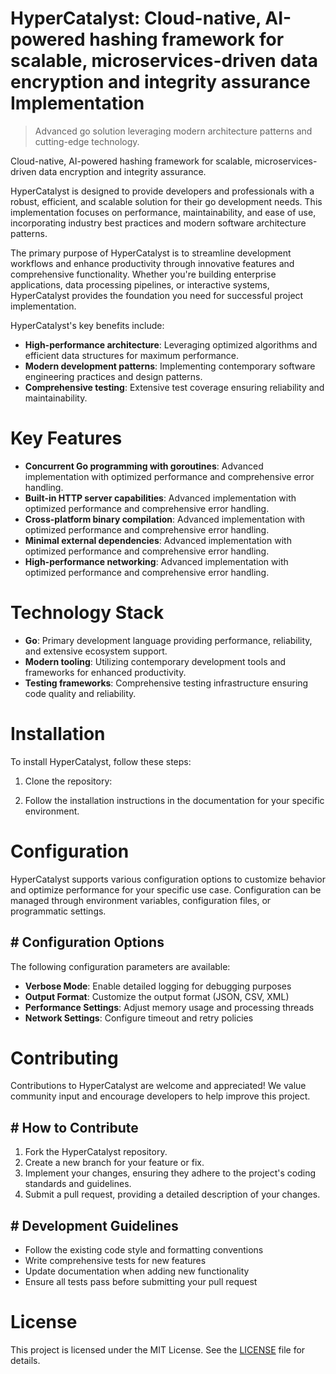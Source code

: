 <!-- fallback_HyperCatalyst_20250802103936_89272 -->

# HyperCatalyst: Cloud-native, AI-powered hashing framework for scalable, microservices-driven data encryption and integrity assurance Implementation
> Advanced go solution leveraging modern architecture patterns and cutting-edge technology.

Cloud-native, AI-powered hashing framework for scalable, microservices-driven data encryption and integrity assurance.

HyperCatalyst is designed to provide developers and professionals with a robust, efficient, and scalable solution for their go development needs. This implementation focuses on performance, maintainability, and ease of use, incorporating industry best practices and modern software architecture patterns.

The primary purpose of HyperCatalyst is to streamline development workflows and enhance productivity through innovative features and comprehensive functionality. Whether you're building enterprise applications, data processing pipelines, or interactive systems, HyperCatalyst provides the foundation you need for successful project implementation.

HyperCatalyst's key benefits include:

* **High-performance architecture**: Leveraging optimized algorithms and efficient data structures for maximum performance.
* **Modern development patterns**: Implementing contemporary software engineering practices and design patterns.
* **Comprehensive testing**: Extensive test coverage ensuring reliability and maintainability.

# Key Features

* **Concurrent Go programming with goroutines**: Advanced implementation with optimized performance and comprehensive error handling.
* **Built-in HTTP server capabilities**: Advanced implementation with optimized performance and comprehensive error handling.
* **Cross-platform binary compilation**: Advanced implementation with optimized performance and comprehensive error handling.
* **Minimal external dependencies**: Advanced implementation with optimized performance and comprehensive error handling.
* **High-performance networking**: Advanced implementation with optimized performance and comprehensive error handling.

# Technology Stack

* **Go**: Primary development language providing performance, reliability, and extensive ecosystem support.
* **Modern tooling**: Utilizing contemporary development tools and frameworks for enhanced productivity.
* **Testing frameworks**: Comprehensive testing infrastructure ensuring code quality and reliability.

# Installation

To install HyperCatalyst, follow these steps:

1. Clone the repository:


2. Follow the installation instructions in the documentation for your specific environment.

# Configuration

HyperCatalyst supports various configuration options to customize behavior and optimize performance for your specific use case. Configuration can be managed through environment variables, configuration files, or programmatic settings.

## # Configuration Options

The following configuration parameters are available:

* **Verbose Mode**: Enable detailed logging for debugging purposes
* **Output Format**: Customize the output format (JSON, CSV, XML)
* **Performance Settings**: Adjust memory usage and processing threads
* **Network Settings**: Configure timeout and retry policies

# Contributing

Contributions to HyperCatalyst are welcome and appreciated! We value community input and encourage developers to help improve this project.

## # How to Contribute

1. Fork the HyperCatalyst repository.
2. Create a new branch for your feature or fix.
3. Implement your changes, ensuring they adhere to the project's coding standards and guidelines.
4. Submit a pull request, providing a detailed description of your changes.

## # Development Guidelines

* Follow the existing code style and formatting conventions
* Write comprehensive tests for new features
* Update documentation when adding new functionality
* Ensure all tests pass before submitting your pull request

# License

This project is licensed under the MIT License. See the [LICENSE](https://github.com/Muramatsuu/HyperCatalyst/blob/main/LICENSE) file for details.
